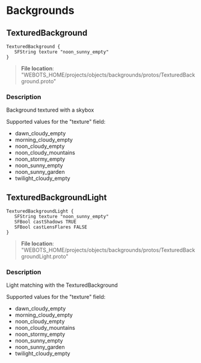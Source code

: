 # Backgrounds

## TexturedBackground

```
TexturedBackground {
   SFString texture "noon_sunny_empty"
}
```

> **File location**: "WEBOTS\_HOME/projects/objects/backgrounds/protos/TexturedBackground.proto"

### Description

Background textured with a skybox

Supported values for the "texture" field:

- dawn\_cloudy\_empty
- morning\_cloudy\_empty
- noon\_cloudy\_empty
- noon\_cloudy\_mountains
- noon\_stormy\_empty
- noon\_sunny\_empty
- noon\_sunny\_garden
- twilight\_cloudy\_empty

## TexturedBackgroundLight

```
TexturedBackgroundLight {
   SFString texture "noon_sunny_empty"
   SFBool castShadows TRUE
   SFBool castLensFlares FALSE
}
```

> **File location**: "WEBOTS\_HOME/projects/objects/backgrounds/protos/TexturedBackgroundLight.proto"

### Description

Light matching with the TexturedBackground

Supported values for the "texture" field:

- dawn\_cloudy\_empty
- morning\_cloudy\_empty
- noon\_cloudy\_empty
- noon\_cloudy\_mountains
- noon\_stormy\_empty
- noon\_sunny\_empty
- noon\_sunny\_garden
- twilight\_cloudy\_empty


